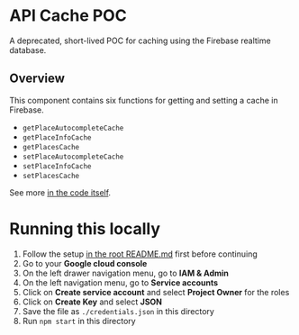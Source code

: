 # API Cache POC
A deprecated, short-lived POC for caching using the Firebase realtime database.

## Overview
This component contains six functions for getting and setting a cache in Firebase.

- `getPlaceAutocompleteCache`
- `getPlaceInfoCache`
- `getPlacesCache`
- `setPlaceAutocompleteCache`
- `setPlaceInfoCache`
- `setPlacesCache`

See more [in the code itself](./index.js).

# Running this locally
1. Follow the setup [in the root README.md](../../README.md) first before continuing
1. Go to your **Google cloud console**
1. On the left drawer navigation menu, go to **IAM & Admin**
1. On the left navigation menu, go to **Service accounts**
1. Click on **Create service account** and select **Project Owner** for the roles
1. Click on **Create Key** and select **JSON**
1. Save the file as `./credentials.json` in this directory
1. Run `npm start` in this directory
